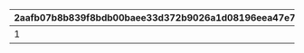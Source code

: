 |2aafb07b8b839f8bdb00baee33d372b9026a1d08196eea47e789992b5811f1ba|e362ced32948963bf6e14054cce0e32b4193c2a7b33df711f94c4aaa6e31318d|4fd205fa6fc595da55a45d83e61e9373e2b3fcf38c41e6927a93c937962fe89b|d614fa57df47676caef6856f2d10d4c23d1f105e7cd9a53d89e343c56a86c0f2|e9edfe394fff37a4f8e04d85d81b88ea6f9a12be39f1d8f0396ad30f1e51133b|3637eef44d8556e40d5ebc8e1b168acbf76fda3820c6a98a1d5fcd84fa198b61|38ab51e3b88876c1408c84978fa641073c0cb4cb40e3388bff5eeb57b44c6e75|6facb1df33823f4b6e26402670e2ffac795bab4cd041d3b0746251a196b4c165|99c2f10122938e4401287b26575aa8cb1c49d78055742e535a817cdc4ec6c57a|7daf1f1d24996073ca2f2ca2fb3a59dd278b12a01c536196f0211fcd1946d59c|e85f861b262341d0cfc7890392c0dd303821fef698972acb2c807cf6b8d52a1e|cfcd287f23fa10377d737155fc30c63f1a3e7ba60fd6586a09a1097611cde823|7a26b1744c2ff1d4c6d931db496ea4b939e4d469aebd8a17018efbf0b19003f9|d8873ff8e29592242136a1b710ce42fba48fe77806253193813e8c51d4fae461|abed1a8ce0ab7b3fd342ec6c464fad7c6e0950e26f41e6581e6823898d8d4246|d018b5635fc03b26cdf4bf3429d7c6bbef95ed3dc6b72e7ed8e736021ac26b7b|a3e33e69cc8b4ca83dd005b6ca607a46735f0984d1fcbf164a92c513fac0c71f|dbcdeab7c11ffdfd8a988e0948b2b12f084ecc1137f4c54483d895e23de0dc94|
| --- | --- | --- | --- | --- | --- | --- | --- | --- | --- | --- | --- | --- | --- | --- | --- | --- | --- |
|1|300000|スコアを累計で300000獲得しよう|15|11001021|1|0|0|0|0|0|0|0|0|0|0|0|0|